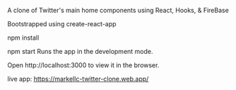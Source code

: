 A clone of Twitter's main home components using React, Hooks, & FireBase

Bootstrapped using create-react-app

npm install

npm start Runs the app in the development mode.

Open http://localhost:3000 to view it in the browser.

live app: https://markellc-twitter-clone.web.app/

